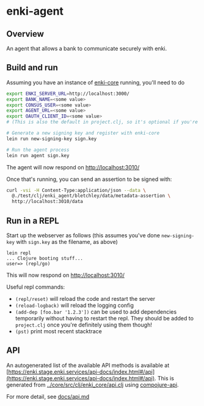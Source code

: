 # enki-agent

## Overview

An agent that allows a bank to communicate securely with enki.

## Build and run

Assuming you have an instance of [enki-core](../core) running, you'll need to do

```sh
export ENKI_SERVER_URL=http://localhost:3000/
export BANK_NAME=<some value>
export CONSUS_USER=<some value>
export AGENT_URL=<some value>
export OAUTH_CLIENT_ID=<some value>
# (This is also the default in project.clj, so it's optional if you're using the default enki-core config)

# Generate a new signing key and register with enki-core
lein run new-signing-key sign.key

# Run the agent process
lein run agent sign.key
```

The agent will now respond on [http://localhost:3010/](http://localhost:3010/)

Once that's running, you can send an assertion to be signed with:

```sh
curl -vsi -H Content-Type:application/json --data \
  @./test/clj/enki_agent/bletchley/data/metadata-assertion \
  http://localhost:3010/data
```

## Run in a REPL

Start up the webserver as follows (this assumes you've done `new-signing-key` with `sign.key` as the filename,
as above)

    lein repl
    ... Clojure booting stuff...
    user=> (repl/go)

This will now respond on [http://localhost:3010/](http://localhost:3010/)

Useful repl commands:

* `(repl/reset)` will reload the code and restart the server
* `(reload-logback)` will reload the logging config
* `(add-dep [foo.bar '1.2.3'])` can be used to add dependencies temporarily without having to restart the repl. They should be added to `project.clj` once you're definitely using them though!
* `(pst)` print most recent stacktrace

## API

An autogenerated list of the available API methods is available at [https://enki.stage.enki.services/api-docs/index.html#/api](https://enki.stage.enki.services/api-docs/index.html#/api).
This is generated from [../core/src/clj/enki_core/api.clj](../core/src/clj/enki_core/api.clj) using 
[compojure-api](https://github.com/metosin/compojure-api).

For more detail, see [docs/api.md](./docs/api.md)


